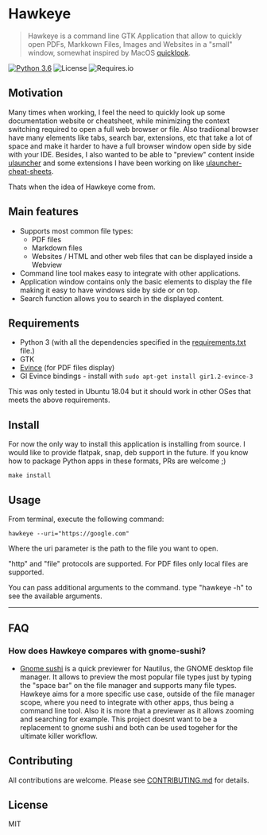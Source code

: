 # Hawkeye

> Hawkeye is a command line GTK Application that allow to quickly open PDFs, Markkown Files, Images and Websites in a "small" window, somewhat inspired by MacOS [quicklook](https://support.apple.com/kb/ph25575?locale=en_US).


[![Python 3.6](https://img.shields.io/badge/python-3.6-blue.svg)](https://www.python.org/downloads/release/python-360/)
![License](https://img.shields.io/github/license/brpaz/hawkeye.svg)
![Requires.io](https://img.shields.io/requires/github/brpaz/hawkeye.svg)

## Motivation

Many times when working, I feel the need to quickly look up some documentation website or cheatsheet, while minimizing the context switching required to open a full web browser or file. Also tradiional browser have many elements like tabs, search bar, extensions, etc that take a lot of space and make it harder to have a full browser window open side by side with your IDE. Besides, I also wanted to be able to "preview" content inside [ulauncher](https://ulauncher.io/) and some extensions I have been working on like [ulauncher-cheat-sheets](https://github.com/brpaz/ulauncher-cheats).

Thats when the idea of Hawkeye come from.

## Main features

* Supports most common file types:
    * PDF files
    * Markdown files
    * Websites / HTML and other web files that can be displayed inside a Webview
* Command line tool makes easy to integrate with other applications.
* Application window contains only the basic elements to display the file making it easy to have windows side by side or on top.
* Search function allows you to search in the displayed content.

## Requirements

* Python 3 (with all the dependencies specified in the [requirements.txt](requirements.txt) file.)
* GTK
* [Evince](https://wiki.gnome.org/Apps/Evince) (for PDF files display)
* GI Evince bindings - install with `sudo apt-get install gir1.2-evince-3`

This was only tested in Ubuntu 18.04 but it should work in other OSes that meets the above requirements.

## Install

For now the only way to install this application is installing from source. I would like to provide flatpak, snap, deb support in the future. If you know how to package Python apps in these formats, PRs are welcome ;)

```make install```

## Usage

From terminal, execute the following command:

```hawkeye --uri="https://google.com"```

Where the uri parameter is the path to the file you want to open.

"http" and "file" protocols are supported. For PDF files only local files are supported.

You can pass additional arguments to the command. type "hawkeye -h" to see the available arguments.

---

## FAQ

### How does Hawkeye compares with gnome-sushi?

* [Gnome sushi](https://github.com/GNOME/sushi) is a quick previewer for Nautilus, the GNOME desktop file manager. It allows to preview the most popular file types just by typing the "space bar" on the file manager and supports many file types. Hawkeye aims for a more specific use case, outside of the file manager scope, where you need to integrate with other apps, thus being a command line tool. Also it is more that a previewer as it allows zooming and searching for example. This project doesnt want to be a replacement to gnome sushi and both can be used togeher for the ultimate killer workflow.


## Contributing

All contributions are welcome. Please see [CONTRIBUTING.md](CONTRIBUTING.md) for details.

## License

MIT
